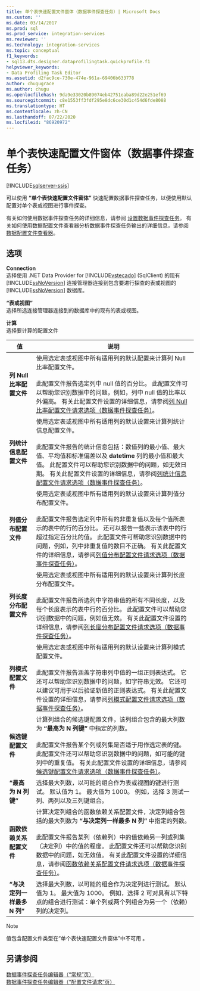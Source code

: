 ```yaml
---
title: 单个表快速配置文件窗体（数据事件探查任务）| Microsoft Docs
ms.custom: ''
ms.date: 03/14/2017
ms.prod: sql
ms.prod_service: integration-services
ms.reviewer: ''
ms.technology: integration-services
ms.topic: conceptual
f1_keywords:
- sql13.dts.designer.dataprofilingtask.quickprofile.f1
helpviewer_keywords:
- Data Profiling Task Editor
ms.assetid: d2fac9ce-730e-474e-961a-69406b633778
author: chugugrace
ms.author: chugu
ms.openlocfilehash: 9da9e33020b89074eb42751eaba89d22e251ef69
ms.sourcegitcommit: c8e1553ff3fdf295e8dc6ce30d1c454d6fde8088
ms.translationtype: HT
ms.contentlocale: zh-CN
ms.lasthandoff: 07/22/2020
ms.locfileid: "86920972"
---
```

# <a name="single-table-quick-profile-form-data-profiling-task"></a>单个表快速配置文件窗体（数据事件探查任务）

[!INCLUDE[sqlserver-ssis](../../includes/applies-to-version/sqlserver-ssis.md)]


  可以使用 **“单个表快速配置文件窗体”** 快速配置数据事件探查任务，以便使用默认配置对单个表或视图进行事件探查。  
  
 有关如何使用数据事件探查任务的详细信息，请参阅 [设置数据事件探查任务](../../integration-services/control-flow/setup-of-the-data-profiling-task.md)。 有关如何使用数据配置文件查看器分析数据事件探查任务输出的详细信息，请参阅 [数据配置文件查看器](../../integration-services/control-flow/data-profile-viewer.md)。  
  
## <a name="options"></a>选项  
 **Connection**  
 选择使用 .NET Data Provider for [!INCLUDE[vstecado](../../includes/vstecado-md.md)] (SqlClient) 的现有 [!INCLUDE[ssNoVersion](../../includes/ssnoversion-md.md)] 连接管理器连接到包含要进行探查的表或视图的 [!INCLUDE[ssNoVersion](../../includes/ssnoversion-md.md)] 数据库。  
  
 **“表或视图”**  
 选择所选连接管理器连接到的数据库中的现有的表或视图。  
  
 **计算**  
 选择要计算的配置文件  
  
|值|说明|  
|-----------|-----------------|  
|**列 Null 比率配置文件**|使用选定表或视图中所有适用列的默认配置来计算列 Null 比率配置文件。<br /><br /> 此配置文件报告选定列中 null 值的百分比。 此配置文件可以帮助您识别数据中的问题，例如，列中 null 值的比率以外偏高。 有关此配置文件设置的详细信息，请参阅[列 Null 比率配置文件请求选项（数据事件探查任务）](../../integration-services/control-flow/column-null-ratio-profile-request-options-data-profiling-task.md)。|  
|**列统计信息配置文件**|使用选定表或视图中所有适用列的默认设置来计算列统计信息配置文件。<br /><br /> 此配置文件报告的统计信息包括：数值列的最小值、最大值、平均值和标准偏差以及 **datetime** 列的最小值和最大值。 此配置文件可以帮助您识别数据中的问题，如无效日期。 有关此配置文件设置的详细信息，请参阅[列统计信息配置文件请求选项（数据事件探查任务）](../../integration-services/control-flow/column-statistics-profile-request-options-data-profiling-task.md)。|  
|**列值分布配置文件**|使用选定表或视图中所有适用列的默认设置来计算列值分布配置文件。<br /><br /> 此配置文件报告选定列中所有的非重复值以及每个值所表示的表中的行的百分比。 还可以报告一些表示该表中的行超过指定百分比的值。 此配置文件可帮助您识别数据中的问题，例如，列中非重复值的数目不正确。 有关此配置文件的详细信息，请参阅[列值分布配置文件请求选项（数据事件探查任务）](../../integration-services/control-flow/column-value-distribution-profile-request-options-data-profiling-task.md)。|  
|**列长度分布配置文件**|使用选定表或视图中所有适用列的默认设置来计算列长度分布配置文件。<br /><br /> 此配置文件报告所选列中字符串值的所有不同长度，以及每个长度表示的表中行的百分比。 此配置文件可以帮助您识别数据中的问题，例如值无效。 有关此配置文件设置的详细信息，请参阅[列长度分布配置文件请求选项（数据事件探查任务）](../../integration-services/control-flow/column-length-distribution-profile-request-options-data-profiling-task.md)。|  
|**列模式配置文件**|使用选定表或视图中所有适用列的默认设置来计算列模式配置文件。<br /><br /> 此配置文件报告涵盖字符串列中值的一组正则表达式。 它还可以帮助您识别数据中的问题，如字符串无效。 它还可以建议可用于以后验证新值的正则表达式。 有关此配置文件设置的详细信息，请参阅[列模式配置文件请求选项（数据事件探查任务）](../../integration-services/control-flow/column-pattern-profile-request-options-data-profiling-task.md)。|  
|**候选键配置文件**|计算列组合的候选键配置文件，该列组合包含的最大列数为 **“最高为 N 列键”** 中指定的列数。<br /><br /> 此配置文件报告某个列或列集是否适于用作选定表的键。 此配置文件还可以帮助您识别数据中的问题，如可能的键列中的重复值。 有关此配置文件设置的详细信息，请参阅[候选键配置文件请求选项（数据事件探查任务）](../../integration-services/control-flow/candidate-key-profile-request-options-data-profiling-task.md)。|  
|**“最高为 N 列键”**|选择最大列数，以可能的组合作为表或视图的键进行测试。 默认值为 1。 最大值为 1000。 例如，选择 3 测试一列、两列以及三列键组合。|  
|**函数依赖关系配置文件**|计算决定列组合的函数依赖关系配置文件，决定列组合包括的最大列数为 **“与决定列一样最多 N 列”** 中指定的列数。<br /><br /> 此配置文件报告某列（依赖列）中的值依赖另一列或列集（决定列）中的值的程度。 此配置文件还可以帮助您识别数据中的问题，如无效值。 有关此配置文件设置的详细信息，请参阅[函数依赖关系配置文件请求选项（数据事件探查任务）](../../integration-services/control-flow/functional-dependency-profile-request-options-data-profiling-task.md)。|  
|**“与决定列一样最多 N 列”**|选择最大列数，以可能的组合作为决定列进行测试。 默认值为 1。 最大值为 1000。 例如，选择 2 可对具有以下特点的组合进行测试：单个列或两个列组合为另一个（依赖）列的决定列。|  
  
> [!NOTE]  
>  值包含配置文件类型在“单个表快速配置文件窗体”中不可用  。  
  
## <a name="see-also"></a>另请参阅  
 [数据事件探查任务编辑器（“常规”页）](../../integration-services/control-flow/data-profiling-task-editor-general-page.md)   
 [数据事件探查任务编辑器（“配置文件请求”页）](../../integration-services/control-flow/data-profiling-task-editor-profile-requests-page.md)  
  
  
